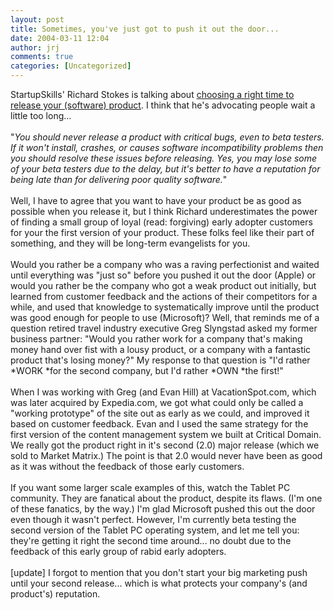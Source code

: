 ```yaml
---
layout: post
title: Sometimes, you've just got to push it out the door...
date: 2004-03-11 12:04
author: jrj
comments: true
categories: [Uncategorized]
---
```

StartupSkills' Richard Stokes is talking about <a href="http://www.startupskills.com/archives/000093.html" target="_blank">choosing a right time to release your (software) product</a>. I think that he's advocating people wait a little too long...<br /><br />"*You should never release a product with critical bugs, even to beta testers. If it won't install, crashes, or causes software incompatibility problems then you should resolve these issues before releasing. Yes, you may lose some of your beta testers due to the delay, but it's better to have a reputation for being late than for delivering poor quality software.*"<br /><br />Well, I have to agree that you want to have your product be as good as possible when you release it, but I think Richard underestimates the power of finding a small group of loyal (read: forgiving) early adopter customers for your the first version of your product. These folks feel like their part of something, and they will be long-term evangelists for you.<br /><br />Would you rather be a company who was a raving perfectionist and waited until everything was "just so" before you pushed it out the door (Apple) or would you rather be the company who got a weak product out initially, but learned from customer feedback and the actions of their competitors for a while, and used that knowledge to systematically improve until the product was good enough for people to use (Microsoft)? Well, that reminds me of a question retired travel industry executive Greg Slyngstad asked my former business partner: "Would you rather work for a company that's making money hand over fist with a lousy product, or a company with a fantastic product that's losing money?" My response to that question is "I'd rather *WORK *for the second company, but I'd rather *OWN *the first!"<br /><br />When I was working with Greg (and Evan Hill) at VacationSpot.com, which was later acquired by Expedia.com, we got what could only be called a "working prototype" of the site out as early as we could, and improved it based on customer feedback. Evan and I used the same strategy for the first version of the content management system we built at Critical Domain. We really got the product right in it's second (2.0) major release (which we sold to Market Matrix.) The point is that 2.0 would never have been as good as it was without the feedback of those early customers.<br /><br />If you want some larger scale examples of this, watch the Tablet PC community. They are fanatical about the product, despite its flaws. (I'm one of these fanatics, by the way.) I'm glad Microsoft pushed this out the door even though it wasn't perfect. However, I'm currently beta testing the second version of the Tablet PC operating system, and let me tell you: they're getting it right the second time around... no doubt due to the feedback of this early group of rabid early adopters.<br /><br />[update] I forgot to mention that you don't start your big marketing push until your second release... which is what protects your company's (and product's) reputation.
